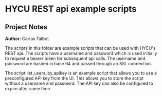 # HYCU REST api example scripts
## Project Notes

**Author:** Carlos Talbot

The scripts in this folder are example scripts that can be used with HYCU's REST api. The scripts have a username and password which is used initially to request a bearer token for subsequent api calls. The username and password are hashed in base 64 and passed through an SSL connection.

The script list_users_by_apikey is an example script that allows you to use a preconfigured API key from the UI. This allows you to store the script without a username and passowrd. The API key can also be configured to expire after some time.

